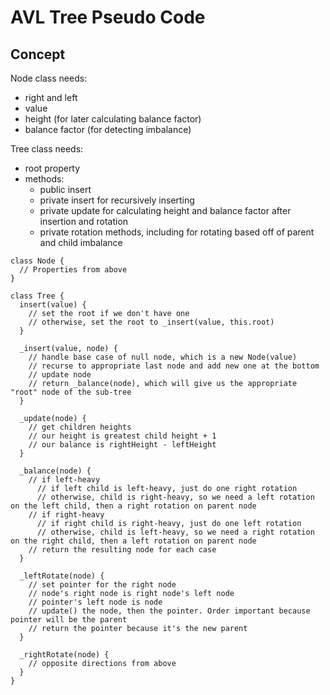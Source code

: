 # AVL Tree Pseudo Code

## Concept

Node class needs:

* right and left
* value
* height (for later calculating balance factor)
* balance factor (for detecting imbalance)

Tree class needs:

* root property
* methods:
  * public insert
  * private insert for recursively inserting
  * private update for calculating height and balance factor after insertion and rotation
  * private rotation methods, including for rotating based off of parent and child imbalance

```
class Node {
  // Properties from above
}

class Tree {
  insert(value) {
    // set the root if we don't have one
    // otherwise, set the root to _insert(value, this.root)
  }

  _insert(value, node) {
    // handle base case of null node, which is a new Node(value)
    // recurse to appropriate last node and add new one at the bottom
    // update node
    // return _balance(node), which will give us the appropriate "root" node of the sub-tree
  }

  _update(node) {
    // get children heights
    // our height is greatest child height + 1
    // our balance is rightHeight - leftHeight
  }

  _balance(node) {
    // if left-heavy
      // if left child is left-heavy, just do one right rotation
      // otherwise, child is right-heavy, so we need a left rotation on the left child, then a right rotation on parent node
    // if right-heavy
      // if right child is right-heavy, just do one left rotation
      // otherwise, child is left-heavy, so we need a right rotation on the right child, then a left rotation on parent node
    // return the resulting node for each case
  }

  _leftRotate(node) {
    // set pointer for the right node
    // node's right node is right node's left node
    // pointer's left node is node
    // update() the node, then the pointer. Order important because pointer will be the parent
    // return the pointer because it's the new parent
  }

  _rightRotate(node) {
    // opposite directions from above
  }
}
```
